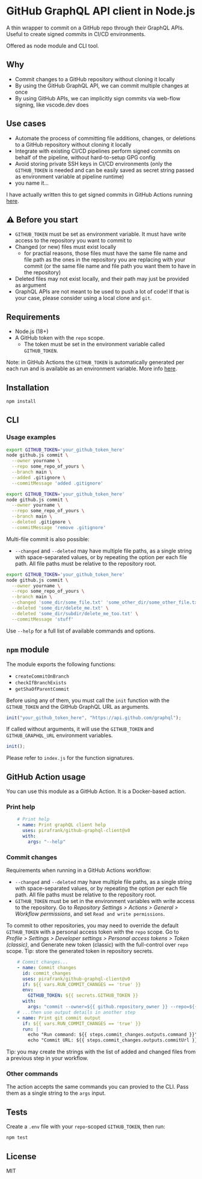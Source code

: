 # GitHub GraphQL API client in Node.js

A thin wrapper to commit on a GitHub repo through their GraphQL APIs. Useful to create signed commits in CI/CD environments.

Offered as node module and CLI tool.

## Why

- Commit changes to a GitHub repository without cloning it locally
- By using the GitHub GraphQL API, we can commit multiple changes at once
- By using GitHub APIs, we can implicitly sign commits via web-flow signing, like vscode.dev does

## Use cases

- Automate the process of committing file additions, changes, or deletions to a GitHub repository without cloning it locally
- Integrate with existing CI/CD pipelines perform signed commits on behalf of the pipeline, without hard-to-setup GPG config
- Avoid storing private SSH keys in CI/CD environments (only the `GITHUB_TOKEN` is needed and can be easily saved as secret string passed as environment variable at pipeline runtime)
- you name it...

I have actually written this to get signed commits in GitHub Actions running [here](https://github.com/pirafrank/fpiracom).

## ⚠️ Before you start

- `GITHUB_TOKEN` must be set as environment variable. It must have write access to the repository you want to commit to
- Changed (or new) files must exist locally
  - for practial reasons, those files must have the same file name and file path as the ones in the repository you are replacing with your commit (or the same file name and file path you want them to have in the repository)
- Deleted files may not exist locally, and their path may just be provided as argument
- GraphQL APIs are not meant to be used to push a lot of code! If that is your case, please consider using a local clone and `git`.

## Requirements

- Node.js (18+)
- A GitHub token with the `repo` scope.
  - The token must be set in the environment variable called `GITHUB_TOKEN`.

Note: in GitHub Actions the `GITHUB_TOKEN` is automatically generated per each run and is available as an environment variable. More info [here](https://docs.github.com/en/actions/security-guides/automatic-token-authentication).

## Installation

```sh
npm install
```

## CLI

### Usage examples

```sh
export GITHUB_TOKEN='your_github_token_here'
node github.js commit \
  --owner yourname \
  --repo some_repo_of_yours \
  --branch main \
  --added .gitignore \
  --commitMessage 'added .gitignore'
```

```sh
export GITHUB_TOKEN='your_github_token_here'
node github.js commit \
  --owner yourname \
  --repo some_repo_of_yours \
  --branch main \
  --deleted .gitignore \
  --commitMessage 'remove .gitignore'
```

Multi-file commit is also possible:

- `--changed` and `--deleted` may have multiple file paths, as a single string with space-separated values, or by repeating the option per each file path. All file paths must be relative to the repository root.

```sh
export GITHUB_TOKEN='your_github_token_here'
node github.js commit \
  --owner yourname \
  --repo some_repo_of_yours \
  --branch main \
  --changed 'some_dir/some_file.txt' 'some_other_dir/some_other_file.txt' \
  --deleted 'some_dir/delete_me.txt' \
  --deleted 'some_dir/subdir/delete_me_too.txt' \
  --commitMessage 'stuff'
```

Use `--help` for a full list of available commands and options.

## `npm` module

The module exports the following functions:

- `createCommitOnBranch`
- `checkIfBranchExists`
- `getShaOfParentCommit`

Before using any of them, you must call the `init` function with the `GITHUB_TOKEN` and the GitHub GraphQL URL as arguments.

```js
init("your_github_token_here", "https://api.github.com/graphql");
```

If called without arguments, it will use the `GITHUB_TOKEN` and `GITHUB_GRAPHQL_URL` environment variables.

```js
init();
```

Please refer to `index.js` for the function signatures.

## GitHub Action usage

You can use this module as a GitHub Action. It is a Docker-based action.

### Print help

```yaml
    # Print help
    - name: Print graphQL client help
      uses: pirafrank/github-graphql-client@v0
      with:
        args: "--help"
```

### Commit changes

Requirements when running in a GitHub Actions workflow:

- `--changed` and `--deleted` may have multiple file paths, as a single string with space-separated values, or by repeating the option per each file path. All file paths must be relative to the repository root.
- `GITHUB_TOKEN` must be set in the environment variables with write access to the repository. Go to *Repository Settings > Actions > General > Workflow permissions*, and set `Read and write permissions`.

To commit to other repositories, you may need to override the default `GITHUB_TOKEN` with a personal access token with the `repo` scope. Go to *Profile > Settings > Developer settings > Personal access tokens > Token (classic)*, and Generate new token (classic) with the full-control over `repo` scope. Tip: store the generated token in repository secrets.

```yaml
    # Commit changes...
    - name: Commit changes
      id: commit_changes
      uses: pirafrank/github-graphql-client@v0
      if: ${{ vars.RUN_COMMIT_CHANGES == 'true' }}
      env:
        GITHUB_TOKEN: ${{ secrets.GITHUB_TOKEN }}
      with:
        args: "commit --owner=${{ github.repository_owner }} --repo=${{ github.event.repository.name }} --branch=${{ github.ref_name }} --commitMessage='this is a webflow signed commit' --changed new.txt dummy/subdir/changed.txt --deleted dummy/delete_me.txt another_deleted.txt"
    # ...then use output details in another step
    - name: Print git commit output
      if: ${{ vars.RUN_COMMIT_CHANGES == 'true' }}
      run: |
        echo "Run command: ${{ steps.commit_changes.outputs.command }}"
        echo "Commit URL: ${{ steps.commit_changes.outputs.commitUrl }}"

```

Tip: you may create the strings with the list of added and changed files from a previous step in your workflow.

### Other commands

The action accepts the same commands you can provied to the CLI. Pass them as a single string to the `args` input.

## Tests

Create a `.env` file with your `repo`-scoped `GITHUB_TOKEN`, then run:

```sh
npm test
```

## License

MIT
